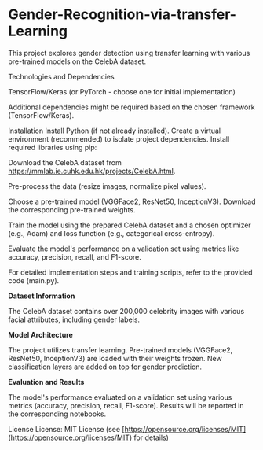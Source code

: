 # Gender-Recognition-via-transfer-Learning


This project explores gender detection using transfer learning with various pre-trained models on the CelebA dataset.

Technologies and Dependencies

TensorFlow/Keras (or PyTorch - choose one for initial implementation)


Additional dependencies might be required based on the chosen framework (TensorFlow/Keras).

Installation
Install Python (if not already installed).
Create a virtual environment (recommended) to isolate project dependencies.
Install required libraries using pip:


Download the CelebA dataset from https://mmlab.ie.cuhk.edu.hk/projects/CelebA.html.

Pre-process the data (resize images, normalize pixel values).

Choose a pre-trained model (VGGFace2, ResNet50, InceptionV3). Download the corresponding pre-trained weights.

Train the model using the prepared CelebA dataset and a chosen optimizer (e.g., Adam) and loss function (e.g., categorical cross-entropy).

Evaluate the model's performance on a validation set using metrics like accuracy, precision, recall, and F1-score.

For detailed implementation steps and training scripts, refer to the provided code (main.py).

**Dataset Information**

The CelebA dataset contains over 200,000 celebrity images with various facial attributes, including gender labels.

**Model Architecture**

The project utilizes transfer learning. Pre-trained models (VGGFace2, ResNet50, InceptionV3) are loaded with their weights frozen. New classification layers are added on top for gender prediction.

**Evaluation and Results**

The model's performance evaluated on a validation set using various metrics (accuracy, precision, recall, F1-score). Results will be reported in the corresponding notebooks.



License
License: MIT License (see [https://opensource.org/licenses/MIT](https://opensource.org/licenses/MIT) for details)
